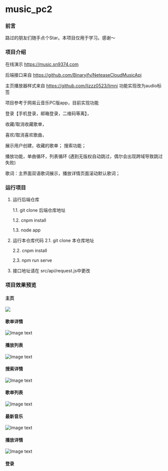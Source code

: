 # music_pc2

### 前言

路过的朋友们随手点个Star。本项目仅用于学习。感谢～

### 项目介绍

在线演示 https://music.sn9374.com

后端接口来自 https://github.com/Binaryify/NeteaseCloudMusicApi

主页播放器样式来自 https://github.com/lizzz0523/limni   功能实现改为audio标签 

项目参考于网易云音乐PC版app，目前实现功能

 登录【手机登录，邮箱登录，二维码等离】，

收藏/取消收藏歌单，

喜欢/取消喜欢歌曲，

展示用户创建，收藏的歌单； 搜索功能；

播放功能，单曲循环，列表循环 (遇到无版权自动跳过，偶尔会出现跨域导致跳过失败)

歌词：主界面双语歌词展示，播放详情页面滚动默认歌词；

### 运行项目

1. 运行后端仓库

   1.1. git clone 后端仓库地址

   1.2. cnpm install

   1.3. node app

2. 运行本仓库代码 
   2.1. git clone 本仓库地址

   2.2. cnpm install

   2.3. npm run serve

3. 接口地址请在 src/api/request.js中更改

###  项目效果预览

#### 主页

![](https://gitee.com/mana9/img-folder/blob/master/music_pc2/home.jpg)

#### 歌单详情

![Image text](https://gitee.com/mana9/img-folder/blob/master/music_pc2/songListDetail.jpg)

#### 播放列表

![Image text](https://gitee.com/mana9/img-folder/blob/master/music_pc2/playList.jpg)

#### 搜索详情

![Image text](https://gitee.com/mana9/img-folder/blob/master/music_pc2/searchList.jpg)

#### 歌单列表

![Image text](https://gitee.com/mana9/img-folder/blob/master/music_pc2/allSongList.jpg)

#### 最新音乐

![Image text](https://gitee.com/mana9/img-folder/blob/master/music_pc2/newSongList.jpg)

#### 播放详情

![Image text](https://gitee.com/mana9/img-folder/blob/master/music_pc2/playDetail.jpg)

#### 登录